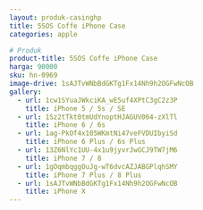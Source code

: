 ```yaml
---
layout: produk-casinghp
title: 5SOS Coffe iPhone Case
categories: apple

# Produk
product-title: 5SOS Coffe iPhone Case
harga: 90000
sku: hn-0969
image-drive: 1sAJTvWNbBdGKTg1Fx14Nh9h2OGFwNcOB
gallery:
  - url: 1cw1SYuaJWkciKA_wE5uf4XPtC3gC2z3P
    title: iPhone 5 / 5s / SE
  - url: 1Sz2tTkt0tmUdYnoptHJAGUV064-zXlTl
    title: iPhone 6 / 6s
  - url: 1ag-PkOf4x105WKmtNi47veFVDUIbyiSd
    title: iPhone 6 Plus / 6s Plus
  - url: 13Z6NlYc1UU-4x1u9jyvrJwGCJ9TW7jM6
    title: iPhone 7 / 8
  - url: 1gOqmbqggOuJg-wT6dvcAZJABGPlqhSMY
    title: iPhone 7 Plus / 8 Plus
  - url: 1sAJTvWNbBdGKTg1Fx14Nh9h2OGFwNcOB
    title: iPhone X
---
```

